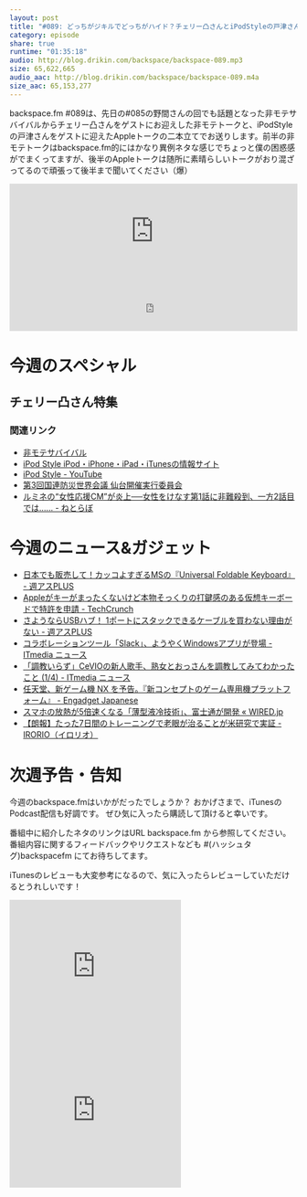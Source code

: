 ```yaml
---
layout: post
title: "#089: どっちがジキルでどっちがハイド？チェリー凸さんとiPodStyleの戸津さんをゲストに非モテとAppleトーク炸裂!"
category: episode
share: true
runtime: "01:35:18"
audio: http://blog.drikin.com/backspace/backspace-089.mp3
size: 65,622,665
audio_aac: http://blog.drikin.com/backspace/backspace-089.m4a
size_aac: 65,153,277
---
```


backspace.fm #089は、先日の#085の野間さんの回でも話題となった非モテサバイバルからチェリー凸さんをゲストにお迎えした非モテトークと、iPodStyleの戸津さんをゲストに迎えたAppleトークの二本立てでお送りします。前半の非モテトークはbackspace.fm的にはかなり異例ネタな感じでちょっと僕の困惑感がでまくってますが、後半のAppleトークは随所に素晴らしいトークがおり混ざってるので頑張って後半まで聞いてください（爆）

<iframe width="100%" height="166" scrolling="no" frameborder="no" src="https://w.soundcloud.com/player/?url=https%3A//api.soundcloud.com/tracks/197409644&amp;color=ff5500&amp;auto_play=false&amp;hide_related=false&amp;show_comments=true&amp;show_user=true&amp;show_reposts=false"></iframe>

<iframe src="http://backspace.fm/subscribes.html" width="100%" height="92" scrolling="no" frameborder="0"></iframe>

# 今週のスペシャル

## チェリー凸さん特集

### 関連リンク

- [非モテサバイバル](http://himotesurvival.hatenablog.com/?page=1422980341)
- [iPod Style iPod・iPhone・iPad・iTunesの情報サイト](http://www.ipodstyle.jp/)
- [iPod Style - YouTube](https://www.youtube.com/user/iPodStyleMovie)
- [第3回国連防災世界会議 仙台開催実行委員会](http://www.bosai-sendai.jp/)
- [ルミネの“女性応援CM”が炎上──女性をけなす第1話に非難殺到、一方2話目では…… - ねとらぼ](http://nlab.itmedia.co.jp/nl/articles/1503/20/news077.html)

# 今週のニュース&ガジェット

- [日本でも販売して！カッコよすぎるMSの『Universal Foldable Keyboard』 - 週アスPLUS](http://weekly.ascii.jp/elem/000/000/316/316920/)
- [Appleがキーがまったくないけど本物そっくりの打鍵感のある仮想キーボードで特許を申請 - TechCrunch](http://jp.techcrunch.com/2015/03/21/20150319apple-researching-taptic-feedback-for-keyboards-with-no-physical-keys/)
- [さようならUSBハブ！ 1ポートにスタックできるケーブルを買わない理由がない - 週アスPLUS](http://weekly.ascii.jp/elem/000/000/316/316864/)
- [コラボレーションツール「Slack」、ようやくWindowsアプリが登場 - ITmedia ニュース](http://www.itmedia.co.jp/news/articles/1503/19/news102.html)
- [「調教いらず」CeVIOの新人歌手、熟女とおっさんを調教してみてわかったこと (1/4) - ITmedia ニュース](http://www.itmedia.co.jp/news/articles/1503/19/news109.html)
- [任天堂、新ゲーム機 NX を予告。『新コンセプトのゲーム専用機プラットフォーム』 - Engadget Japanese](http://japanese.engadget.com/2015/03/17/nx/)
- [スマホの放熱が5倍速くなる「薄型液冷技術」、富士通が開発 « WIRED.jp](http://wired.jp/2015/03/19/fujitsu-coolant/)
- [【朗報】たった7日間のトレーニングで老眼が治ることが米研究で実証 - IRORIO（イロリオ）](http://irorio.jp/karenmatsushima/20150314/213152/)

# 次週予告・告知

今週のbackspace.fmはいかがだったでしょうか？
おかげさまで、iTunesのPodcast配信も好調です。
ぜひ気に入ったら購読して頂けると幸いです。

番組中に紹介したネタのリンクはURL backspace.fm から参照してください。
番組内容に関するフィードバックやリクエストなども #(ハッシュタグ)backspacefm にてお待ちしてます。

iTunesのレビューも大変参考になるので、気に入ったらレビューしていただけるとうれしいです！

<iframe src="http://rcm-fe.amazon-adsystem.com/e/cm?t=driftking-22&o=9&p=12&l=bn1&mode=videogames-jp&browse=637394&fc1=000000&lt1=_blank&lc1=3366FF&bg1=FFFFFF&f=ifr" marginwidth="0" marginheight="0" width="300" height="252" border="0" frameborder="0" style="border:none;" scrolling="no"></iframe>
<iframe src="http://rcm-fe.amazon-adsystem.com/e/cm?t=driftking-22&o=9&p=12&l=bn1&mode=computers-jp&browse=2127209089&fc1=000000&lt1=_blank&lc1=3366FF&bg1=FFFFFF&f=ifr" marginwidth="0" marginheight="0" width="300" height="252" border="0" frameborder="0" style="border:none;" scrolling="no"></iframe>
